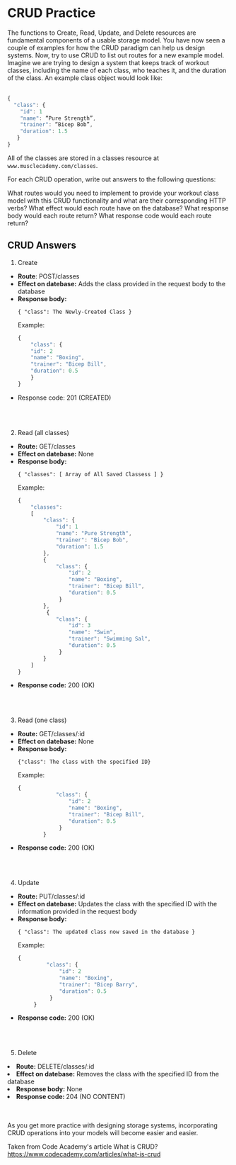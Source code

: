 <h1>CRUD Practice</h1>
The functions to Create, Read, Update, and Delete resources are fundamental components of a usable storage model. You have now seen a couple of examples for how the CRUD paradigm can help us design systems. Now, try to use CRUD to list out routes for a new example model. Imagine we are trying to design a system that keeps track of workout classes, including the name of each class, who teaches it, and the duration of the class. An example class object would look like:
<br>
<br>

```js
{
  "class": {
    "id": 1
    "name": “Pure Strength”,
    "trainer": “Bicep Bob”,
    "duration": 1.5
   }
}
```

All of the classes are stored in a classes resource at `www.musclecademy.com/classes`.

For each CRUD operation, write out answers to the following questions:

What routes would you need to implement to provide your workout class model with this CRUD functionality and what are their corresponding HTTP verbs?
What effect would each route have on the database?
What response body would each route return?
What response code would each route return?

<h2>CRUD Answers</h2>

1. Create
<ul>
  <li> <b>Route</b>: POST/classes </li>
   <li><b>Effect on datebase:</b> Adds the class provided in the request body to the database</li>
   <li><b>Response body:</b>

`{ "class": The Newly-Created Class }`

Example:

```js
{
    "class": {
    "id": 2
    "name": "Boxing",
    "trainer": "Bicep Bill",
    "duration": 0.5
    }
}

```

</li>

<li>Response code: 201 (CREATED)</li>
</ul>

<br>
<br>

2. Read (all classes)
<ul>
<li> <b>Route:</b> GET/classes</li>
<li> <b>Effect on datebase:</b> None</li>
<li> <b>Response body:</b>

`{ "classes": [ Array of All Saved Classess ] }`

Example:

```js
{
    "classes":
    [
        "class": {
            "id": 1
            "name": "Pure Strength",
            "trainer": "Bicep Bob",
            "duration": 1.5
        },
        {
            "class": {
                "id": 2
                "name": "Boxing",
                "trainer": "Bicep Bill",
                "duration": 0.5
             }
        },
         {
            "class": {
                "id": 3
                "name": "Swim",
                "trainer": "Swimming Sal",
                "duration": 0.5
             }
        }
    ]
}
```

</li>

<li><b>Response code:</b> 200 (OK)</li>
</ul>

<br>
<br>

3. Read (one class)
<ul>
<li> <b>Route:</b> GET/classes/:id</li>
<li> <b>Effect on datebase:</b> None</li>
<li> <b>Response body:</b>

`{"class": The class with the specified ID}`

Example:

```js
{
            "class": {
                "id": 2
                "name": "Boxing",
                "trainer": "Bicep Bill",
                "duration": 0.5
             }
        }
```

</li>
<li><b>Response code:</b> 200 (OK)</li>
</ul>

<br>
<br>

4. Update
<ul>
<li><b>Route:</b> PUT/classes/:id</li>
     <li><b>Effect on datebase:</b> Updates the class with the specified ID with the information provided in the request body</li>
     <li><b>Response body:</b>

`{ "class": The updated class now saved in the database }`

Example:

```js
{
         "class": {
             "id": 2
             "name": "Boxing",
             "trainer": "Bicep Barry",
             "duration": 0.5
          }
     }
```

</li>
<li><b>Response code:</b> 200 (OK)</li>
</ul>

<br>
<br>

5. Delete
<li> <b>Route:</b> DELETE/classes/:id</li>
<li> <b>Effect on datebase:</b> Removes the class with the specified ID from the database</li>
<li> <b>Response body:</b> None</li>
<li> <b>Response code: </b> 204 (NO CONTENT)</li>

<br>
<br>

As you get more practice with designing storage systems, incorporating CRUD operations into your models will become easier and easier.

Taken from Code Academy's article What is CRUD?
https://www.codecademy.com/articles/what-is-crud

